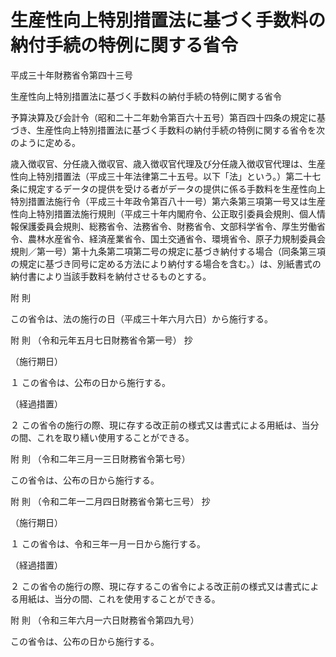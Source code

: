# 生産性向上特別措置法に基づく手数料の納付手続の特例に関する省令

平成三十年財務省令第四十三号

生産性向上特別措置法に基づく手数料の納付手続の特例に関する省令

予算決算及び会計令（昭和二十二年勅令第百六十五号）第百四十四条の規定に基づき、生産性向上特別措置法に基づく手数料の納付手続の特例に関する省令を次のように定める。

歳入徴収官、分任歳入徴収官、歳入徴収官代理及び分任歳入徴収官代理は、生産性向上特別措置法（平成三十年法律第二十五号。以下「法」という。）第二十七条に規定するデータの提供を受ける者がデータの提供に係る手数料を生産性向上特別措置法施行令（平成三十年政令第百八十一号）第六条第三項第一号又は生産性向上特別措置法施行規則（平成三十年内閣府令、公正取引委員会規則、個人情報保護委員会規則、総務省令、法務省令、財務省令、文部科学省令、厚生労働省令、農林水産省令、経済産業省令、国土交通省令、環境省令、原子力規制委員会規則／第一号）第十九条第二項第二号の規定に基づき納付する場合（同条第三項の規定に基づき同号に定める方法により納付する場合を含む。）は、別紙書式の納付書により当該手数料を納付させるものとする。

附 則

この省令は、法の施行の日（平成三十年六月六日）から施行する。

附 則 （令和元年五月七日財務省令第一号） 抄

（施行期日）

１ この省令は、公布の日から施行する。

（経過措置）

２ この省令の施行の際、現に存する改正前の様式又は書式による用紙は、当分の間、これを取り繕い使用することができる。

附 則 （令和二年三月一三日財務省令第七号）

この省令は、公布の日から施行する。

附 則 （令和二年一二月四日財務省令第七三号） 抄

（施行期日）

１ この省令は、令和三年一月一日から施行する。

（経過措置）

２ この省令の施行の際、現に存するこの省令による改正前の様式又は書式による用紙は、当分の間、これを使用することができる。

附 則 （令和三年六月一六日財務省令第四九号）

この省令は、公布の日から施行する。

[](/./pict/H30F140043_2103251503_001.pdf)

[](/./pict/H30F140043_2103251503_002.pdf)

[](/./pict/H30F140043_2103251503_003.pdf)
